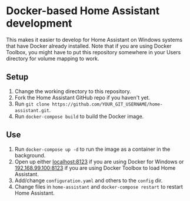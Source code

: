 # Docker-based Home Assistant development

This makes it easier to develop for Home Assistant on Windows systems that have Docker already installed.
Note that if you are using Docker Toolbox, you might have to put this repository somewhere in your Users
directory for volume mapping to work.

## Setup

1. Change the working directory to this repository.
2. Fork the Home Assistant GitHub repo if you haven't yet.
3. Run `git clone https://github.com/YOUR_GIT_USERNAME/home-assistant.git`.
4. Run `docker-compose build` to build the Docker image.

## Use

1. Run `docker-compose up -d` to run the image as a container in the background.
2. Open up either [localhost:8123](http://localhost:8123) if you are using Docker for Windows or [192.168.99.100:8123](http://192.168.99.100:8123) if you are using Docker Toolbox to load Home Assistant.
2. Add/change `configuration.yaml` and others to the `config` dir.
3. Change files in `home-assistant` and `docker-compose restart` to restart Home Assistant.